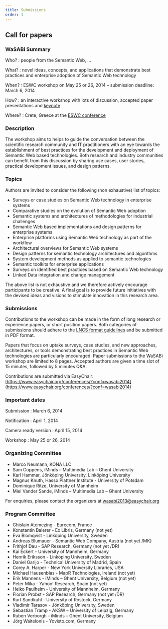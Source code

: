 ```yaml
---
title: Submissions
order: 1
---
```


## Call for papers

### WaSABi Summary

Who?
: people from the Semantic Web, ...

What?
: novel ideas, concepts, and applications that demonstrate best practices and enterprise adoption of Semantic Web technology

When?
: ESWC workshop on May 25 or 26, 2014 – submission deadline: March 6, 2014

How?
: an interactive workshop with lots of discussion, accepted paper presentations and [keynote](/keynote/)

Where?
: Crete, Greece at the [ESWC conference](http://2014.eswc-conferences.org/)

### Description

The workshop aims to helps to guide the conversation between the scientific research community and IT practitioners with an eye towards the establishment of best practices for the development and deployment of Semantic Web based technologies. Both research and industry communities can benefit from this discussion by sharing use cases, user stories, practical development issues, and design patterns.

### Topics

Authors are invited to consider the following (non exhaustive) list of topics:

- Surveys or case studies on Semantic Web technology in enterprise systems
- Comparative studies on the evolution of Semantic Web adoption
- Semantic systems and architectures of methodologies for industrial challenges
- Semantic Web based implementations and design patterns for enterprise systems
- Enterprise platforms using Semantic Web technology as part of the workflow
- Architectural overviews for Semantic Web systems
- Design patterns for semantic technology architectures and algorithms
- System development methods as applied to semantic technologies
- Semantic toolkits for enterprise applications
- Surveys on identified best practices based on Semantic Web technology
- Linked Data integration and change management

The above list is not exhaustive and we therefore actively encourage participants to be creative.
A final goal is to provide future initiatives with the devised ideas and visions to stimulate innovation in this research area.

### Submissions

Contributions to the workshop can be made in the form of long research or experience papers, or short position papers. Both categories of submissions should adhere to the [LNCS format guidelines](http://www.springer.com/computer/lncs?SGWID=0-164-6-793341-0) and be submitted in PDF format.

Papers that focus on uptake surveys, case studies, and new approaches, architectures, or tools demonstrating best practices in Semantic Web technologies are particularly encouraged. Paper submissions to the WaSABi workshop are limited to 8 pages. Accepted authors are given a time slot of 15 minutes, followed by 5 minutes Q&A.

Contributions are submitted via EasyChair: [https://www.easychair.org/conferences/?conf=wasabi2014](https://www.easychair.org/conferences/?conf=wasabi2014)

### Important dates

Submission
: March 6, 2014

Notification
: April 1, 2014

Camera ready version
: April 15, 2014

Workshop
: May 25 or 26, 2014

### Organizing Committee

- Marco Neumann, KONA LLC
- Sam Coppens, iMinds – Multimedia Lab – Ghent University
- Karl Hammar, Jönköping University, Linköping University
- Magnus Knuth, Hasso Plattner Institute - University of Potsdam
- Dominique Ritze, University of Mannheim
- Miel Vander Sande, iMinds – Multimedia Lab – Ghent University

For enquiries, please contact the organizers at [wasabi2013@easychair.org](mailto:wasabi2013@easychair.org)

### Program Committee
- Ghislain Atemezing - Eurecom, France
- Konstantin Baierer - Ex Libris, Germany (not yet)
- Eva Blomqvist - Linköping University, Sweden
- Andreas Blumauer - Semantic Web Company, Austria (not yet /MK)
- Frithjof Dau - SAP Research, Germany (not yet /DR)
- Kai Eckert - University of Mannheim, Germany
- Henrik Eriksson - Linköping University, Sweden
- Daniel Garijo - Technical University of Madrid, Spain
- Corey A. Harper - New York University Libraries, USA
- Michael Hausenblas - MapR Technologies, Ireland (not yet)
- Erik Mannens - iMinds – Ghent University, Belgium (not yet)
- Peter Mika - Yahoo! Research, Spain (not yet)
- Heiko Paulheim - University of Mannheim, Germany
- Florian Probst - SAP Research, Germany (not yet /DR)
- Kurt Sandkuhl - University of Rostock, Germany
- Vladimir Tarasov - Jönköping University, Sweden
- Sebastian Tramp - AKSW – University of Leipzig, Germany
- Ruben Verborgh - iMinds – Ghent University, Belgium
- Jörg Waitelonis - Yovisto.com, Germany

